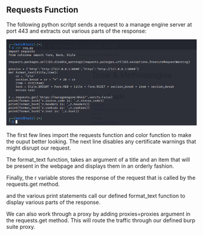 ## Requests Function
The following python scritpt sends a request to a manage engine server at port 443 and extracts out various parts of the response:

![](../../03.%20Images/t1-ss9.png)

The first few lines import the requests function and color function to make the ouput better looking.
The next line disables any certificate warnings that might disrupt our request.

The format_text function, takes an argument of a title and an item that will be present in the webpage and displays them in an orderly fashion.

Finally, the r variable stores the response of the request that is called by the requests.get method.

and the various print statements call our defined format_text function to display various parts of the response.

We can also work through a proxy by adding proxies=proxies argument in the requests.get method.
This will route the traffic through our defined burp suite proxy.